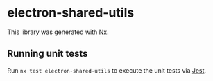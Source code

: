 # electron-shared-utils

This library was generated with [Nx](https://nx.dev).

## Running unit tests

Run `nx test electron-shared-utils` to execute the unit tests via [Jest](https://jestjs.io).
